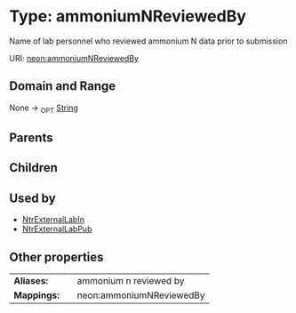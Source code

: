 
# Type: ammoniumNReviewedBy


Name of lab personnel who reviewed ammonium N data prior to submission

URI: [neon:ammoniumNReviewedBy](https://data.neonscience.org/ammoniumNReviewedBy)


## Domain and Range

None ->  <sub>OPT</sub> [String](types/String.md)

## Parents


## Children


## Used by

 * [NtrExternalLabIn](NtrExternalLabIn.md)
 * [NtrExternalLabPub](NtrExternalLabPub.md)

## Other properties

|  |  |  |
| --- | --- | --- |
| **Aliases:** | | ammonium n reviewed by |
| **Mappings:** | | neon:ammoniumNReviewedBy |

